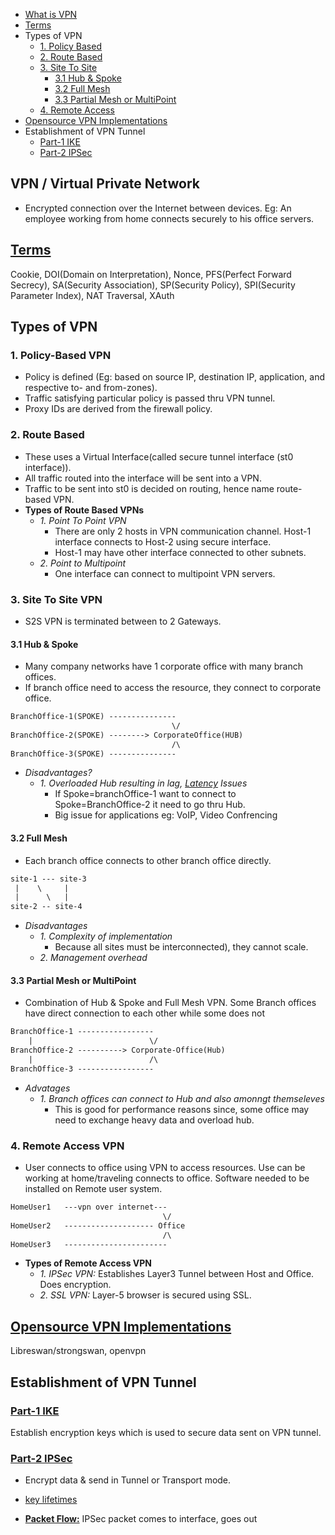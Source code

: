 - [What is VPN](#what)
- [Terms](#terms)
- Types of VPN
  - [1. Policy Based](#pb)
  - [2. Route Based](#rb)
  - [3. Site To Site](#s2s)
    - [3.1 Hub & Spoke](#hs)
    - [3.2 Full Mesh](#fm)
    - [3.3 Partial Mesh or MultiPoint](#pm)
  - [4. Remote Access](#ra)
- [Opensource VPN Implementations](#os)
- Establishment of VPN Tunnel
  - [Part-1 IKE](#part1)
  - [Part-2 IPSec](#part2)


<a name=what></a>
## VPN / Virtual Private Network
- Encrypted connection over the Internet between devices. Eg: An employee working from home connects securely to his office servers.

<a name=terms></a>
## [Terms](Terms)
Cookie, DOI(Domain on Interpretation), Nonce, PFS(Perfect Forward Secrecy), SA(Security Association), SP(Security Policy), SPI(Security Parameter Index), NAT Traversal, XAuth

## Types of VPN
<a name=pb></a>
### 1. Policy-Based VPN
- Policy is defined (Eg: based on source IP, destination IP, application, and respective to- and from-zones).
- Traffic satisfying particular policy is passed thru VPN tunnel.
- Proxy IDs are derived from the firewall policy.

<a name=rb></a>
### 2. Route Based
- These uses a Virtual Interface(called secure tunnel interface (st0 interface)).
- All traffic routed into the interface will be sent into a VPN.
- Traffic to be sent into st0 is decided on routing, hence name route-based VPN.
- **Types of Route Based VPNs**
  - *1. Point To Point VPN*
    - There are only 2 hosts in VPN communication channel. Host-1 interface connects to Host-2 using secure interface.
    - Host-1 may have other interface connected to other subnets.
  - *2. Point to Multipoint*
    - One interface can connect to multipoint VPN servers.

<a name=s2s></a>
### 3. Site To Site VPN
- S2S VPN is terminated between to 2 Gateways.

<a name=hs></a>
#### 3.1 Hub & Spoke
- Many company networks have 1 corporate office with many branch offices.
- If branch office need to access the resource, they connect to corporate office.
```html
BranchOffice-1(SPOKE) ---------------
                                    \/
BranchOffice-2(SPOKE) --------> CorporateOffice(HUB)
                                    /\
BranchOffice-3(SPOKE) ---------------
```
- *Disadvantages?*
  - *1. Overloaded Hub resulting in lag, [Latency](/System-Design/Concepts/Terms) Issues* 
    - If Spoke=branchOffice-1 want to connect to Spoke=BranchOffice-2 it need to go thru Hub.
    - Big issue for applications eg: VoIP, Video Confrencing

<a name=fm></a>
#### 3.2 Full Mesh
- Each branch office connects to other branch office directly.
```html
site-1 --- site-3
 |    \     |
 |      \   |
site-2 -- site-4
```
- *Disadvantages*
  - *1. Complexity of implementation*
    - Because all sites must be interconnected), they cannot scale.
  - *2. Management overhead* 

<a name=pm></a>
#### 3.3 Partial Mesh or MultiPoint
- Combination of Hub & Spoke and Full Mesh VPN. Some Branch offices have direct connection to each other while some does not
```html
BranchOffice-1 -----------------
    |                          \/
BranchOffice-2 ----------> Corporate-Office(Hub)
    |                          /\
BranchOffice-3 -----------------
```
- *Advatages*
  - *1. Branch offices can connect to Hub and also amonngt themseleves*
    - This is good for performance reasons since, some office may need to exchange heavy data and overload hub.

<a name=ra></a>
### 4. Remote Access VPN
- User connects to office using VPN to access resources. Use can be working at home/traveling connects to office. Software needed to be installed on Remote user system.
```html
HomeUser1   ---vpn over internet---
                                  \/
HomeUser2   -------------------- Office
                                  /\
HomeUser3   -----------------------
```
- **Types of Remote Access VPN**
  - *1. IPSec VPN:* Establishes Layer3 Tunnel between Host and Office. Does encryption.
  - *2. SSL VPN:* Layer-5 browser is secured using SSL.

<a name=os></a>
## [Opensource VPN Implementations](OpenSource_VPN_server_Clients)
Libreswan/strongswan, openvpn


## Establishment of VPN Tunnel
<a name=part1></a>
### [Part-1 IKE](Part1_IKE) 
Establish encryption keys which is used to secure data sent on VPN tunnel.

<a name=part2></a>
### [Part-2 IPSec](Part2_IPSec)
- Encrypt data & send in Tunnel or Transport mode.

- [key lifetimes](Terms)
- **[Packet Flow:](Part2_IPSec/Packet_Flow)** IPSec packet comes to interface, goes out
